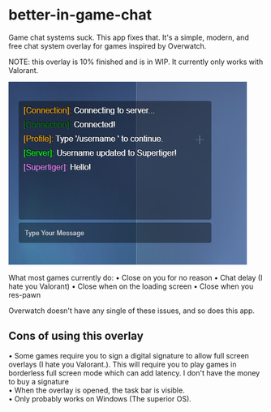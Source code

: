 # better-in-game-chat
Game chat systems suck. This app fixes that. It's a simple, modern, and free chat system overlay for games inspired by Overwatch.

NOTE: this overlay is 10% finished and is in WIP. It currently only works with Valorant.

![Example](/preview.png)



What most games currently do:
• Close on you for no reason
• Chat delay (I hate you Valorant)
• Close when on the loading screen
• Close when you res-pawn

Overwatch doesn't have any single of these issues, and so does this app.

## Cons of using this overlay
• Some games require you to sign a digital signature to allow full screen overlays (I hate you Valorant.). This will require you to play games in borderless full screen mode which can add latency. I don't have the money to buy a signature   
• When the overlay is opened, the task bar is visible.   
• Only probably works on Windows (The superior OS).   
